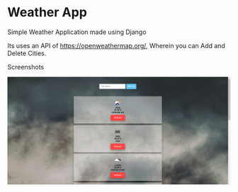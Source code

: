 # Weather App 

Simple Weather Application made using Django

Its uses an API of https://openweathermap.org/, Wherein you can Add and Delete Cities.

Screenshots

![Screenshots](./weather/Static/images/Screenshot.png)